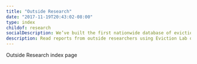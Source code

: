 ```yaml
---
title: "Outside Research"
date: "2017-11-19T20:43:02-08:00"
type: index
childof: research
socialDescription: We’ve built the first nationwide database of evictions.  
description: Read reports from outside researchers using Eviction Lab data.
---
```


Outside Research index page

